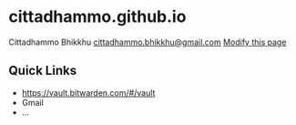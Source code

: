 # cittadhammo.github.io
Cittadhammo Bhikkhu 
cittadhammo.bhikkhu@gmail.com
[Modify this page](https://github.com/cittadhammo/cittadhammo.github.io/edit/main/README.md)

## Quick Links

- https://vault.bitwarden.com/#/vault
- Gmail
- ...
